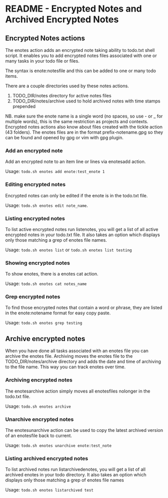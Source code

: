 # README - Encrypted Notes and Archived Encrypted Notes

## Encrypted Notes actions

The enotes action adds an encrypted note taking ability to todo.txt shell script. It enables you to add encrypted notes files associated with one or many tasks in your todo file or files.

The syntax is enote:notesfile and this can be added to one or many todo items.

There are a couple directories used by these notes actions.

1. TODO_DIR/notes directory for active notes files
2. TODO_DIR/notes/archive used to hold archived notes with time stamps prepended

NB. make sure the enote name is a single word (no spaces, so use - or _ for multiple words), this is the same restriction as projects and contexts. Encrypted notes actions also know about files created with the tickle action (43 folders). The enotes files are in the format prefix-notename.gpg so they can be found and opened by gpg or vim with gpg plugin.

### Add an encrypted note

Add an encrypted note to an item line or lines via enotesadd action.

Usage: ```todo.sh enotes add enote:test_enote 1```

### Editing encrypted notes

Encrypted notes can only be edited if the enote is in the todo.txt file.

Usage: ```todo.sh enotes edit note_name```.

### Listing encrypted notes

To list active encrypted notes run listenotes, you will get a list of all active encrypted notes in your todo.txt file. It also takes an option which displays only those matching a grep of enotes file names.

Usage: ```todo.sh enotes list``` or ```todo.sh enotes list testing```

### Showing encrypted notes

To show enotes, there is a enotes cat action.

Usage: ```todo.sh enotes cat notes_name```

### Grep encrypted notes

To find those encrypted notes that contain a word or phrase, they are listed in the enote:notename format for easy copy paste.

Usage: ```todo.sh enotes grep testing```

## Archive encrypted notes

When you have done all tasks associated with an enotes file you can archive the enotes file. Archiving moves the enotes file to the TODO_DIR/notes/archive directory and adds the date and time of archiving to the file name. This way you can track enotes over time.

### Archiving encrypted notes

The enotesarchive action simply moves all enotesfiles nolonger in the todo.txt file.

Usage: ```todo.sh enotes archive```

### Unarchive encrypted notes

The enotesunarchive action can be used to copy the latest archived version of an enotesfile back to current.

Usage: ```todo.sh enotes unarchive enote:test_note```

### Listing archived encrypted notes

To list archived notes run listarchivedenotes, you will get a list of all archived enotes in your todo directory. It also takes an option which displays only those matching a grep of enotes file names

Usage: ```todo.sh enotes listarchived test```
